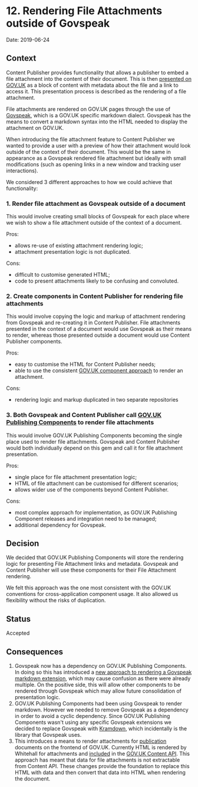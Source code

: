 # 12. Rendering File Attachments outside of Govspeak

Date: 2019-06-24

## Context

Content Publisher provides functionality that allows a publisher to embed a
file attachment into the content of their document. This is then
[presented on GOV.UK][attachment-example] as a block of content with metadata
about the file and a link to access it. This presentation process is described
as the rendering of a file attachment.

File attachments are rendered on GOV.UK pages through the use of
[Govspeak][govspeak], which is a GOV.UK specific markdown dialect. Govspeak
has the means to convert a markdown syntax into the HTML needed to display
the attachment on GOV.UK.

When introducing the file attachment feature to Content Publisher we wanted to
provide a user with a preview of how their attachment would look outside of
the context of their document. This would be the same in appearance as a
Govspeak rendered file attachment but ideally with small modifications (such
as opening links in a new window and tracking user interactions).

We considered 3 different approaches to how we could achieve that functionality:

### 1. Render file attachment as Govspeak outside of a document

This would involve creating small blocks of Govspeak for each place where we
wish to show a file attachment outside of the context of a document.

Pros:

- allows re-use of existing attachment rendering logic;
- attachment presentation logic is not duplicated.

Cons:

- difficult to customise generated HTML;
- code to present attachments likely to be confusing and convoluted.

### 2. Create components in Content Publisher for rendering file attachments

This would involve copying the logic and markup of attachment rendering from
Govspeak and re-creating it in Content Publisher. File attachments presented
in the context of a document would use Govspeak as their means to render,
whereas those presented outside a document would use Content Publisher
components.

Pros:

- easy to customise the HTML for Content Publisher needs;
- able to use the consistent [GOV.UK component approach][govuk-components] to
  render an attachment.

Cons:

- rendering logic and markup duplicated in two separate repositories

### 3. Both Govspeak and Content Publisher call [GOV.UK Publishing Components][govuk-publishing-components] to render file attachments

This would involve GOV.UK Publishing Components becoming the single place
used to render file attachments. Govspeak and Content Publisher would both
individually depend on this gem and call it for file attachment presentation.

Pros:

- single place for file attachment presentation logic;
- HTML of file attachment can be customised for different scenarios;
- allows wider use of the components beyond Content Publisher.

Cons:

- most complex approach for implementation, as GOV.UK Publishing Component
  releases and integration need to be managed;
- additional dependency for Govspeak.

## Decision

We decided that GOV.UK Publishing Components will store the rendering logic
for presenting File Attachment links and metadata. Govspeak and Content
Publisher will use these components for their File Attachment rendering.

We felt this approach was the one most consistent with the GOV.UK
conventions for cross-application component usage. It also allowed us
flexibility without the risks of duplication.

## Status

Accepted

## Consequences

1. Govspeak now has a dependency on GOV.UK Publishing Components. In doing so
   this has introduced a [new approach to rendering a Govspeak markdown
   extension][govspeak-approach], which may cause confusion as there were
   already multiple. On the positive side, this will allow other components to
   be rendered through Govspeak which may allow future consolidation of
   presentation logic.
2. GOV.UK Publishing Components had been using Govspeak to render markdown.
   However we needed to remove Govspeak as a dependency in order to avoid a
   cyclic dependency. Since GOV.UK Publishing Components wasn't using any
   specific Govspeak extensions we decided to replace Govspeak with
   [Kramdown](https://kramdown.gettalong.org), which incidentally is the
   library that Govspeak uses.
3. This introduces a means to render attachments for
   [publication][publication-schema] documents on the frontend of GOV.UK.
   Currently HTML is rendered by Whitehall for attachments and
   [included][attachment-html] in the [GOV.UK Content API][govuk-content-api].
   This approach has meant that data for file attachments is not extractable
   from Content API. These changes provide the foundation to replace this HTML
   with data and then convert that data into HTML when rendering the document.

[attachment-example]: https://www.gov.uk/government/publications/direct-earnings-attachments-an-employers-guide#documents-title
[govspeak]: https://github.com/alphagov/govspeak
[govuk-components]: https://docs.publishing.service.gov.uk/manual/components.html
[govuk-publishing-components]: https://github.com/alphagov/govuk_publishing_components
[govspeak-approach]: https://github.com/alphagov/govspeak/blob/3382fc774e22b8b54cce2f12b08b75ae2ba4e01a/lib/govspeak/post_processor.rb#L79-L84
[publication-schema]: https://docs.publishing.service.gov.uk/content-schemas/publication.html
[attachment-html]: https://gist.github.com/kevindew/f100d1fad981c1dcafc3f0955c3673b7#file-document-json-L404-L408
[govuk-content-api]: https://content-api.publishing.service.gov.uk/#gov-uk-content-api
